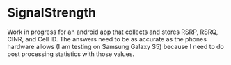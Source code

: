 # SignalStrength
Work in progress for an android app that collects and stores RSRP, RSRQ, CINR, and Cell ID. 
The answers need to be as accurate as the phones hardware allows (I am testing on Samsung Galaxy S5) 
because I need to do post processing statistics with those values.
